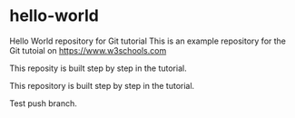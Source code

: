 # hello-world
Hello World repository for Git tutorial
This is an example repository for the Git tutoial on https://www.w3schools.com


This reposity is built step by step in the tutorial.

This repository is built step by step in the tutorial.


Test push branch.


